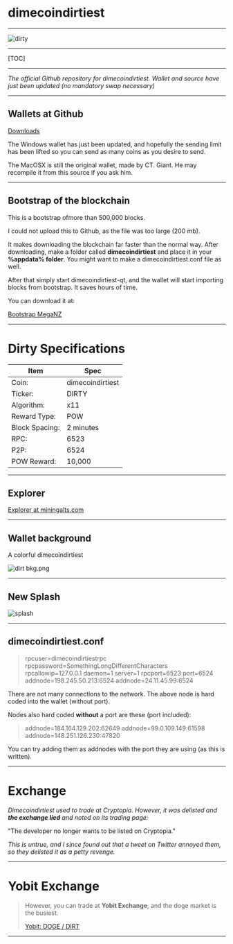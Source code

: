 



**dimecoindirtiest**
=========

----


![dirty](https://cdn.pbrd.co/images/GNGcgwU.png)




-----


[TOC]


-----





*The official Github repository for dimecoindirtiest. Wallet and source have just been updated (no mandatory swap necessary)*


-----



Wallets at Github
-------------


[Downloads](https://github.com/dimecoindirtiest/wallets)

The Windows wallet has just been updated, and hopefully the sending limit has been lifted so you can send as  many coins as you desire to send.

The MacOSX is still the original wallet, made by CT. Giant.  He  may recompile it from this  source if you ask him.


-----

Bootstrap of the blockchain
-------------

This is a bootstrap ofmore than 500,000 blocks.

I could not upload this to Github, as the file was too large (200 mb).

It makes downloading the blockchain far faster than the normal way. After downloading, make  a folder called **dimecoindirtiest** and place it in your **%appdata% folder**. You  might want to make a  dimecoindirtiest.conf file as well.

After that simply start dimecoindirtiest-qt, and the wallet will start importing blocks from bootstrap. It saves hours of time. 

You can download it at:

[Bootstrap MegaNZ](https://mega.nz/#!ErR2RbDS!2ZVE-rEjERnnMoPJxstWbE_ls5eawKAzokuQzW4RyF0)

-----

Dirty Specifications
=======================



Item        |  Spec     |
 --------  |  --------  
Coin:         |  dimecoindirtiest    |  
Ticker:       |  DIRTY    | 
Algorithm:       |  x11    |
Reward Type:       |  POW    | 
Block Spacing:       |  2 minutes    |  
RPC:       |  6523    | 
P2P:       |  6524    |
POW Reward:       |  10,000    | 




------

Explorer
-------------

[Explorer at miningalts.com](http://dirty.miningalts.com)




------


Wallet background
-------------



A colorful dimecoindirtiest



![dirt bkg.png](https://cdn.pbrd.co/images/GNGezd7.png)


-----

New Splash
--------------------

![splash](https://cdn.pbrd.co/images/GNHBS4g.png)


-----

dimecoindirtiest.conf
--------------------

> rpcuser=dimecoindirtiestrpc
> rpcpassword=SomethingLongDifferentCharacters
> rpcallowip=127.0.0.1
> daemon=1
> server=1
> rpcport=6523
> port=6524
> addnode=198.245.50.213:6524
> addnode=24.11.45.99:6524

There are not many connections to the network. The above node is hard coded into the wallet (without port). 

Nodes also hard coded **without** a port are these (port included):

> addnode=184.164.129.202:62649
> addnode=99.0.109.149:61598
> addnode=148.251.126.230:47820




You can try adding them  as addnodes with the port they are using (as this is written).

-----

Exchange
==============

*Dimecoindirtiest used to trade at Cryptopia. However, it was delisted and **the exchange lied** and noted on its trading page:*

 "The developer no longer wants to be  listed on Cryptopia."
 
*This is untrue, and  I since found  out that a tweet on Twitter annoyed them, so they delisted it as a petty revenge.*

----

Yobit Exchange
==============

> However, you can trade at **Yobit Exchange**, and the doge market is the busiest.
> 
> [Yobit:  DOGE / DIRT](http://yobit.net/en/trade/DIRT/DOGE)


-----

